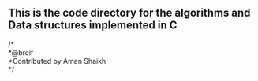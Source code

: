 ## This is the code directory for the algorithms and Data structures implemented in C 

/* <br>
*@breif <br>
*Contributed by Aman Shaikh <br>
*/

